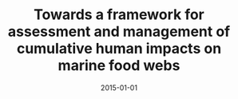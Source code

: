 ﻿---
title: "Towards a framework for assessment and management of cumulative human impacts on marine food webs"
date: 2015-01-01
publishDate: 2020-02-22T09:51:32.594352Z
authors: ["Sylvaine Giakoumi", "Benjamin S. Halpern", "Loïc N. Michel", "Sylvie Gobert", "Maria Sini", "Charles-François Boudouresque", "Maria-Cristina Gambi", "Stelios Katsanevakis", "Pierre Lejeune", "Monica Montefalcone", "Gerard Pergent", "Christine Pergent-Martini", "Pablo Sanchez-Jerez", "Branko Velimirov", "Salvatrice Vizzini", "Arnaud Abadie", "Marta Coll", "Paolo Guidetti", "Fiorenza Micheli", "Hugh P. Possingham"]
publication_types: ["2"]
abstract: ""
featured: false
publication: "*Conservation Biology*"
tags: ["2015"]
url_pdf: "http://doi.wiley.com/10.1111/cobi.12468"
doi: "10.1111/cobi.12468"
---


